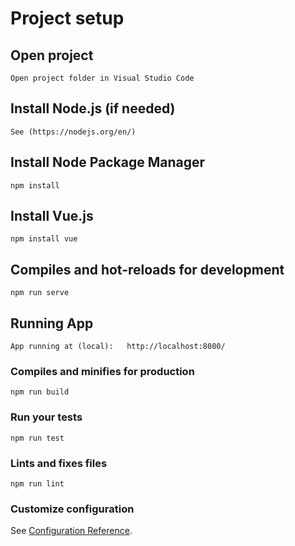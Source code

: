 # Project setup

## Open project
```
Open project folder in Visual Studio Code
```

## Install Node.js (if needed)
```
See (https://nodejs.org/en/)
```

## Install Node Package Manager
```
npm install
```

## Install Vue.js
```
npm install vue
```

## Compiles and hot-reloads for development
```
npm run serve
```

## Running App 
```
App running at (local):   http://localhost:8080/
```

### Compiles and minifies for production
```
npm run build
```

### Run your tests
```
npm run test
```

### Lints and fixes files
```
npm run lint
```

### Customize configuration
See [Configuration Reference](https://cli.vuejs.org/config/).
